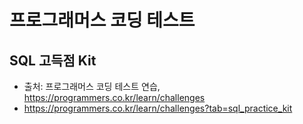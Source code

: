 # 프로그래머스 코딩 테스트

## SQL 고득점 Kit

+ 출처: 프로그래머스 코딩 테스트 연습, https://programmers.co.kr/learn/challenges
+ https://programmers.co.kr/learn/challenges?tab=sql_practice_kit

